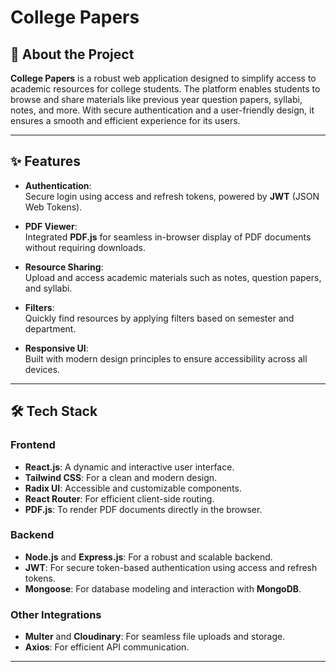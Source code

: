 # College Papers  

## 📖 About the Project  

**College Papers** is a robust web application designed to simplify access to academic resources for college students. The platform enables students to browse and share materials like previous year question papers, syllabi, notes, and more. With secure authentication and a user-friendly design, it ensures a smooth and efficient experience for its users.  

---

## ✨ Features  

- **Authentication**:  
  Secure login using access and refresh tokens, powered by **JWT** (JSON Web Tokens).  

- **PDF Viewer**:  
  Integrated **PDF.js** for seamless in-browser display of PDF documents without requiring downloads.  

- **Resource Sharing**:  
  Upload and access academic materials such as notes, question papers, and syllabi.  

- **Filters**:  
  Quickly find resources by applying filters based on semester and department.  

- **Responsive UI**:  
  Built with modern design principles to ensure accessibility across all devices.  

---

## 🛠️ Tech Stack  

### **Frontend**  
- **React.js**: A dynamic and interactive user interface.  
- **Tailwind CSS**: For a clean and modern design.  
- **Radix UI**: Accessible and customizable components.  
- **React Router**: For efficient client-side routing.  
- **PDF.js**: To render PDF documents directly in the browser.  

### **Backend**  
- **Node.js** and **Express.js**: For a robust and scalable backend.  
- **JWT**: For secure token-based authentication using access and refresh tokens.  
- **Mongoose**: For database modeling and interaction with **MongoDB**.  

### **Other Integrations**  
- **Multer** and **Cloudinary**: For seamless file uploads and storage.  
- **Axios**: For efficient API communication.  

---
